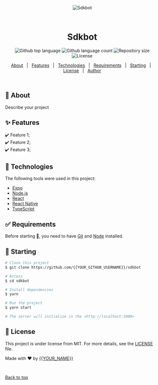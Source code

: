 <div align="center" id="top"> 
  <img src="./.github/app.gif" alt="Sdkbot" />

  &#xa0;

  <!-- <a href="https://sdkbot.netlify.app">Demo</a> -->
</div>

<h1 align="center">Sdkbot</h1>

<p align="center">
  <img alt="Github top language" src="https://img.shields.io/github/languages/top/{{YOUR_GITHUB_USERNAME}}/sdkbot?color=56BEB8">

  <img alt="Github language count" src="https://img.shields.io/github/languages/count/{{YOUR_GITHUB_USERNAME}}/sdkbot?color=56BEB8">

  <img alt="Repository size" src="https://img.shields.io/github/repo-size/{{YOUR_GITHUB_USERNAME}}/sdkbot?color=56BEB8">

  <img alt="License" src="https://img.shields.io/github/license/{{YOUR_GITHUB_USERNAME}}/sdkbot?color=56BEB8">

  <!-- <img alt="Github issues" src="https://img.shields.io/github/issues/{{YOUR_GITHUB_USERNAME}}/sdkbot?color=56BEB8" /> -->

  <!-- <img alt="Github forks" src="https://img.shields.io/github/forks/{{YOUR_GITHUB_USERNAME}}/sdkbot?color=56BEB8" /> -->

  <!-- <img alt="Github stars" src="https://img.shields.io/github/stars/{{YOUR_GITHUB_USERNAME}}/sdkbot?color=56BEB8" /> -->
</p>

<!-- Status -->

<!-- <h4 align="center"> 
	🚧  Sdkbot 🚀 Under construction...  🚧
</h4> 

<hr> -->

<p align="center">
  <a href="#dart-about">About</a> &#xa0; | &#xa0; 
  <a href="#sparkles-features">Features</a> &#xa0; | &#xa0;
  <a href="#rocket-technologies">Technologies</a> &#xa0; | &#xa0;
  <a href="#white_check_mark-requirements">Requirements</a> &#xa0; | &#xa0;
  <a href="#checkered_flag-starting">Starting</a> &#xa0; | &#xa0;
  <a href="#memo-license">License</a> &#xa0; | &#xa0;
  <a href="https://github.com/{{YOUR_GITHUB_USERNAME}}" target="_blank">Author</a>
</p>

<br>

## :dart: About ##

Describe your project

## :sparkles: Features ##

:heavy_check_mark: Feature 1;\
:heavy_check_mark: Feature 2;\
:heavy_check_mark: Feature 3;

## :rocket: Technologies ##

The following tools were used in this project:

- [Expo](https://expo.io/)
- [Node.js](https://nodejs.org/en/)
- [React](https://pt-br.reactjs.org/)
- [React Native](https://reactnative.dev/)
- [TypeScript](https://www.typescriptlang.org/)

## :white_check_mark: Requirements ##

Before starting :checkered_flag:, you need to have [Git](https://git-scm.com) and [Node](https://nodejs.org/en/) installed.

## :checkered_flag: Starting ##

```bash
# Clone this project
$ git clone https://github.com/{{YOUR_GITHUB_USERNAME}}/sdkbot

# Access
$ cd sdkbot

# Install dependencies
$ yarn

# Run the project
$ yarn start

# The server will initialize in the <http://localhost:3000>
```

## :memo: License ##

This project is under license from MIT. For more details, see the [LICENSE](LICENSE.md) file.


Made with :heart: by <a href="https://github.com/{{YOUR_GITHUB_USERNAME}}" target="_blank">{{YOUR_NAME}}</a>

&#xa0;

<a href="#top">Back to top</a>
